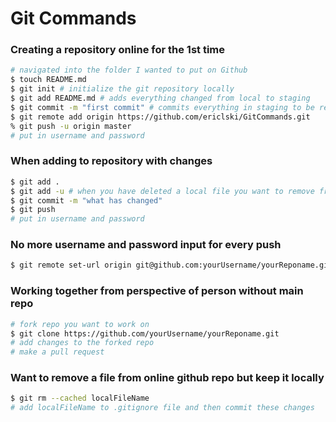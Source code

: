 # Git Commands

### Creating a repository online for the 1st time
``` sh
# navigated into the folder I wanted to put on Github
$ touch README.md 
$ git init # initialize the git repository locally
$ git add README.md # adds everything changed from local to staging
$ git commit -m "first commit" # commits everything in staging to be ready to be pushed to Github
$ git remote add origin https://github.com/ericlski/GitCommands.git
% git push -u origin master
# put in username and password
```


### When adding to repository with changes
``` sh
$ git add .
$ git add -u # when you have deleted a local file you want to remove from your repo
$ git commit -m "what has changed"
$ git push
# put in username and password
```

### No more username and password input for every push
``` sh
$ git remote set-url origin git@github.com:yourUsername/yourReponame.git
```

### Working together from perspective of person without main repo
``` sh
# fork repo you want to work on
$ git clone https://github.com/yourUsername/yourReponame.git
# add changes to the forked repo
# make a pull request
```

### Want to remove a file from online github repo but keep it locally
``` sh
$ git rm --cached localFileName
# add localFileName to .gitignore file and then commit these changes
```
